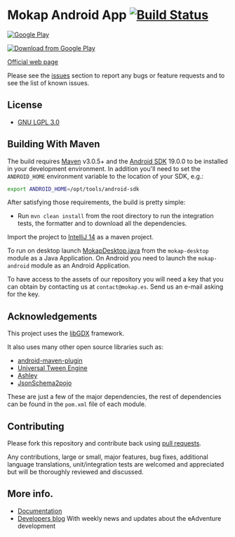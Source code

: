 # Mokap Android App  [![Build Status](https://travis-ci.org/e-ucm/ead.png)](https://travis-ci.org/e-ucm/ead)

[![Google Play](http://developer.android.com/images/brand/en_generic_rgb_wo_45.png)](https://play.google.com/store/apps/details?id=es.eucm.mokap) 

[![Download from Google Play](https://cloud.githubusercontent.com/assets/5658058/6525540/d9b428c0-c406-11e4-9066-019ad2a98ab0.jpg)](https://play.google.com/store/apps/details?id=es.eucm.mokap)

[Official web page](http://mokap.es/)

Please see the [issues](https://github.com/e-ucm/ead/issues) section to
report any bugs or feature requests and to see the list of known issues.

## License

* [GNU LGPL 3.0](https://www.gnu.org/licenses/lgpl.html)

## Building With Maven

The build requires [Maven](http://maven.apache.org/download.html)
v3.0.5+ and the [Android SDK](http://developer.android.com/sdk/index.html) 19.0.0
to be installed in your development environment. In addition you'll need to set
the `ANDROID_HOME` environment variable to the location of your SDK, e.g.:

```bash
export ANDROID_HOME=/opt/tools/android-sdk
```

After satisfying those requirements, the build is pretty simple:

* Run `mvn clean install` from the root directory to run the integration tests, the formatter and to download all the dependencies.

Import the project to [IntelliJ 14](https://www.jetbrains.com/idea/) as a maven project.

To run on desktop launch [MokapDesktop.java](https://github.com/e-ucm/ead/blob/3d79a4677c15ccd3896f7bc6624f6cc70e41f7fa/editor/mokap/desktop/src/main/java/es/eucm/ead/editor/MokapDesktop.java) from the `mokap-desktop` module as a Java Application. 
On Android you need to launch the `mokap-android` module as an Android Application.

To have access to the assets of our repository you will need a key that you can obtain by contacting us at `contact@mokap.es`. Send us an e-mail asking for the key.

## Acknowledgements

This project uses the [libGDX](https://github.com/libgdx/libgdx) framework.

It also uses many other open source libraries such as:

* [android-maven-plugin](https://github.com/jayway/maven-android-plugin)
* [Universal Tween Engine](https://github.com/AurelienRibon/universal-tween-engine)
* [Ashley](https://github.com/libgdx/ashley)
* [JsonSchema2pojo](https://github.com/joelittlejohn/jsonschema2pojo)

These are just a few of the major dependencies, the rest of dependencies can be found in the `pom.xml` file of each module.

## Contributing

Please fork this repository and contribute back using
[pull requests](https://github.com/e-ucm/ead/pulls).

Any contributions, large or small, major features, bug fixes, additional
language translations, unit/integration tests are welcomed and appreciated
but will be thoroughly reviewed and discussed.

## More info.

* [Documentation](https://github.com/e-ucm/ead/wiki)
* [Developers blog](http://www.e-ucm.es/ead2blog/) With weekly news and updates about the eAdventure development
